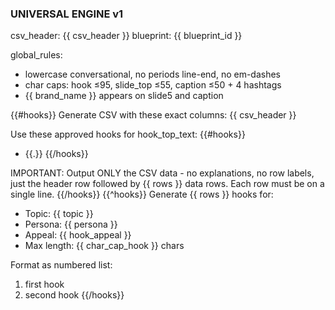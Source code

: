 ### UNIVERSAL ENGINE v1

csv_header: {{ csv_header }}
blueprint: {{ blueprint_id }}

global_rules:
- lowercase conversational, no periods line-end, no em-dashes
- char caps: hook ≤95, slide_top ≤55, caption ≤50 + 4 hashtags
- {{ brand_name }} appears on slide5 and caption

{{#hooks}}
Generate CSV with these exact columns:
{{ csv_header }}

Use these approved hooks for hook_top_text:
{{#hooks}}
- {{.}}
{{/hooks}}

IMPORTANT: Output ONLY the CSV data - no explanations, no row labels, just the header row followed by {{ rows }} data rows. Each row must be on a single line.
{{/hooks}}
{{^hooks}}
Generate {{ rows }} hooks for:
- Topic: {{ topic }}
- Persona: {{ persona }}  
- Appeal: {{ hook_appeal }}
- Max length: {{ char_cap_hook }} chars

Format as numbered list:
1. first hook
2. second hook
{{/hooks}}
